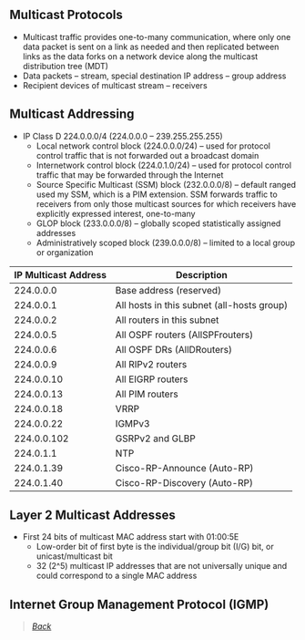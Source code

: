## Multicast Protocols  
* Multicast traffic provides one-to-many communication, where only one data packet is sent on a link as needed and then replicated between links as the data forks on a network device along the multicast distribution tree (MDT)  
* Data packets – stream, special destination IP address – group address  
* Recipient devices of multicast stream – receivers  


## Multicast Addressing  
* IP Class D 224.0.0.0/4 (224.0.0.0 – 239.255.255.255)  
  * Local network control block (224.0.0.0/24) – used for protocol control traffic that is not forwarded out a broadcast domain  
  * Internetwork control block (224.0.1.0/24) – used for protocol control traffic that may be forwarded through the Internet  
  * Source Specific Multicast (SSM) block (232.0.0.0/8) – default ranged used my SSM, which is a PIM extension. SSM forwards traffic to receivers from only those multicast sources for which receivers have explicitly expressed interest, one-to-many  
  * GLOP block (233.0.0.0/8) – globally scoped statistically assigned addresses  
  * Administratively scoped block (239.0.0.0/8) – limited to a local group or organization  

| **IP Multicast Address** | **Description** |  
| --- | --- |  
| 224.0.0.0 | Base address (reserved) |  
| 224.0.0.1 | All hosts in this subnet (all-hosts group) |  
| 224.0.0.2 | All routers in this subnet |  
| 224.0.0.5 | All OSPF routers (AllSPFrouters) |  
| 224.0.0.6 | All OSPF DRs (AllDRouters) |  
| 224.0.0.9 | All RIPv2 routers |  
| 224.0.0.10 | All EIGRP routers |  
| 224.0.0.13 | All PIM routers |  
| 224.0.0.18 | VRRP |  
| 224.0.0.22 | IGMPv3 |  
| 224.0.0.102 | GSRPv2 and GLBP |  
| 224.0.1.1 | NTP |  
| 224.0.1.39 | Cisco-RP-Announce (Auto-RP) |  
| 224.0.1.40 | Cisco-RP-Discovery (Auto-RP) |  


## Layer 2 Multicast Addresses  
* First 24 bits of multicast MAC address start with 01:00:5E  
  * Low-order bit of first byte is the individual/group bit (I/G) bit, or unicast/multicast bit  
  * 32 (2^5) multicast IP addresses that are not universally unique and could correspond to a single MAC address  
  
  
## Internet Group Management Protocol (IGMP)  



> [*Back*](https://github.com/network-dluong/CCNP-ENCOR/tree/3.0-Infrastructure)  
